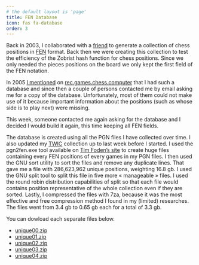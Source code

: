 ```yaml
---
# the default layout is 'page'
title: FEN Database
icon: fas fa-database
order: 3
---
```


Back in 2003, I collaborated with a [friend](http://stevenpigeon.org/) to generate a collection of chess positions in [FEN](http://en.wikipedia.org/wiki/Forsyth%E2%80%93Edwards_Notation) format. Back then we were creating this collection to test the efficiency of the Zobrist hash function for chess positions. Since we only needed the pieces positions on the board we only kept the first field of the FEN notation.

In 2005 [I mentioned](https://groups.google.com/d/msg/rec.games.chess.computer/AsqSx9OZDZs/UAqwhlaoFNsJ) on [rec.games.chess.computer](https://groups.google.com/forum/#!forum/rec.games.chess.computer) that I had such a database and since then a couple of persons contacted me by email asking me for a copy of the database. Unfortunately, most of them could not make use of it because important information about the positions (such as whose side is to play next) were missing.

This week, someone contacted me again asking for the database and I decided I would build it again, this time keeping all FEN fields.

The database is created using all the PGN files I have collected over time. I also updated my [TWIC](https://groups.google.com/forum/#!forum/rec.games.chess.computer) collection up to last week before I started. I used the pgn2fen.exe tool available on [Tim Foden’s site](http://www.7sun.com/chess/index.php) to create huge files containing every FEN positions of every games in my PGN files. I then used the GNU sort utility to sort the files and remove any duplicate lines. That gave me a file with 286,623,962 unique positions, weighting 16.8 gb. I used the GNU split tool to split this file in five more « manageable » files. I used the round robin distribution capabilities of split so that each file would contains position representative of the whole collection even if they are sorted. Lastly, I compressed the files with 7za, because it was the most effective and free compression method I found in my (limited) researches. The files went from 3.4 gb to 0.65 gb each for a total of 3.3 gb.

You can dowload each separate files below.

 - [unique00.zip](https://b.mathieupage.com/fendb/unique00.zip)
 - [unique01.zip](https://b.mathieupage.com/fendb/unique01.zip)
 - [unique02.zip](https://b.mathieupage.com/fendb/unique02.zip)
 - [unique03.zip](https://b.mathieupage.com/fendb/unique03.zip)
 - [unique04.zip](https://b.mathieupage.com/fendb/unique04.zip)